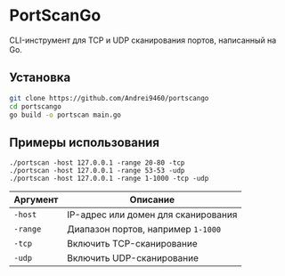 # PortScanGo

CLI-инструмент для TCP и UDP сканирования портов, написанный на Go.

## Установка

```bash
git clone https://github.com/Andrei9460/portscango
cd portscango
go build -o portscan main.go
```

## Примеры использования

```
./portscan -host 127.0.0.1 -range 20-80 -tcp
./portscan -host 127.0.0.1 -range 53-53 -udp
./portscan -host 127.0.0.1 -range 1-1000 -tcp -udp
```

| Аргумент | Описание                            |
| -------- | ----------------------------------- |
| `-host`  | IP-адрес или домен для сканирования |
| `-range` | Диапазон портов, например `1-1000`  |
| `-tcp`   | Включить TCP-сканирование           |
| `-udp`   | Включить UDP-сканирование           |
